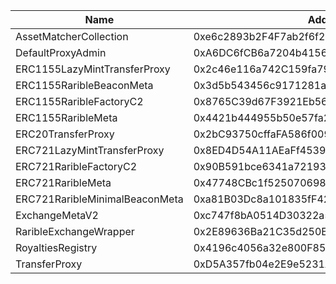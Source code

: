  Name | Address | Url
 --- | --- | ---
 AssetMatcherCollection | 0xe6c2893b2F4F7ab2f6f22cF05509D1bD821380Ae | https://primordial.bdagscan.com/address/0xe6c2893b2F4F7ab2f6f22cF05509D1bD821380Ae
 DefaultProxyAdmin | 0xA6DC6fCB6a7204b4156164429980b792c3E40E67 | https://primordial.bdagscan.com/address/0xA6DC6fCB6a7204b4156164429980b792c3E40E67
 ERC1155LazyMintTransferProxy | 0x2c46e116a742C159fa79e2717b50759EC979e3Be | https://primordial.bdagscan.com/address/0x2c46e116a742C159fa79e2717b50759EC979e3Be
 ERC1155RaribleBeaconMeta | 0x3d5b543456c9171281a81039f0fFE452bE3f5CB6 | https://primordial.bdagscan.com/address/0x3d5b543456c9171281a81039f0fFE452bE3f5CB6
 ERC1155RaribleFactoryC2 | 0x8765C39d67F3921Eb5604559b9F38dFa0cD855b7 | https://primordial.bdagscan.com/address/0x8765C39d67F3921Eb5604559b9F38dFa0cD855b7
 ERC1155RaribleMeta | 0x4421b444955b50e57fa2F73656A5bD1E23F9B9e5 | https://primordial.bdagscan.com/address/0x4421b444955b50e57fa2F73656A5bD1E23F9B9e5
 ERC20TransferProxy | 0x2bC93750cffaFA586f00939A76f5aaB362D2F442 | https://primordial.bdagscan.com/address/0x2bC93750cffaFA586f00939A76f5aaB362D2F442
 ERC721LazyMintTransferProxy | 0x8ED4D54A11AEaFf453918604fD0D5E88029A9183 | https://primordial.bdagscan.com/address/0x8ED4D54A11AEaFf453918604fD0D5E88029A9183
 ERC721RaribleFactoryC2 | 0x90B591bce6341a72193f27BF990c9C1497398a5C | https://primordial.bdagscan.com/address/0x90B591bce6341a72193f27BF990c9C1497398a5C
 ERC721RaribleMeta | 0x47748CBc1f5250706986C80B69D7449F8e7901e2 | https://primordial.bdagscan.com/address/0x47748CBc1f5250706986C80B69D7449F8e7901e2
 ERC721RaribleMinimalBeaconMeta | 0xa81B03Dc8a101835fF4243BBe9FbC2120C1243fA | https://primordial.bdagscan.com/address/0xa81B03Dc8a101835fF4243BBe9FbC2120C1243fA
 ExchangeMetaV2 | 0xc747f8bA0514D30322a5BD4056F8c6434448D3F5 | https://primordial.bdagscan.com/address/0xc747f8bA0514D30322a5BD4056F8c6434448D3F5
 RaribleExchangeWrapper | 0x2E89636Ba21C35d250E8Db5E414D751FbBdCE444 | https://primordial.bdagscan.com/address/0x2E89636Ba21C35d250E8Db5E414D751FbBdCE444
 RoyaltiesRegistry | 0x4196c4056a32e800F854aB3Ea058255f324391F6 | https://primordial.bdagscan.com/address/0x4196c4056a32e800F854aB3Ea058255f324391F6
 TransferProxy | 0xD5A357fb04e2E9e5231AF6098767F794eaaC4b5a | https://primordial.bdagscan.com/address/0xD5A357fb04e2E9e5231AF6098767F794eaaC4b5a
